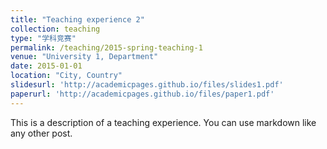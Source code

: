 ```yaml
---
title: "Teaching experience 2"
collection: teaching
type: "学科竞赛"
permalink: /teaching/2015-spring-teaching-1
venue: "University 1, Department"
date: 2015-01-01
location: "City, Country"
slidesurl: 'http://academicpages.github.io/files/slides1.pdf'
paperurl: 'http://academicpages.github.io/files/paper1.pdf'
---
```


This is a description of a teaching experience. You can use markdown like any other post.
